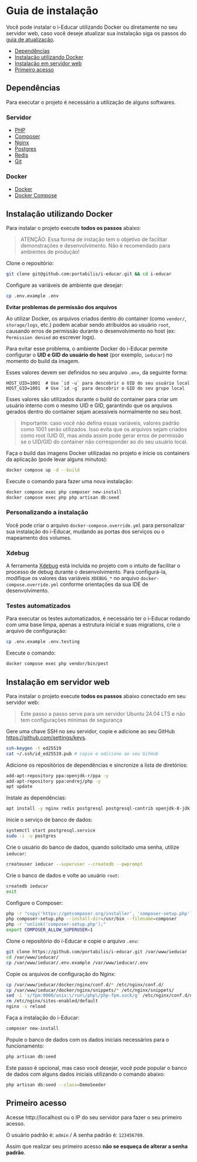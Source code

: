 # Guia de instalação

Você pode instalar o i-Educar utilizando Docker ou diretamente no seu servidor web, caso você deseje atualizar sua 
instalação siga os passos do [guia de atualização](UPGRADE.md).

- [Dependências](#dependências)
- [Instalação utilizando Docker](#instalação-utilizando-docker)
- [Instalação em servidor web](#instalação-em-servidor-web)
- [Primeiro acesso](#primeiro-acesso)

## Dependências

Para executar o projeto é necessário a utilização de alguns softwares.

### Servidor

- [PHP](http://php.net/)
- [Composer](https://getcomposer.org/)
- [Nginx](https://www.nginx.com/)
- [Postgres](https://www.postgresql.org/)
- [Redis](https://redis.io/)
- [Git](https://git-scm.com/downloads)

### Docker

- [Docker](https://docs.docker.com/install/)
- [Docker Compose](https://docs.docker.com/compose/install/)

## Instalação utilizando Docker

Para instalar o projeto execute **todos os passos** abaixo:

> ATENÇÃO: Essa forma de instação tem o objetivo de facilitar demonstrações e
desenvolvimento. Não é recomendado para ambientes de produção!

Clone o repositório:

```bash
git clone git@github.com:portabilis/i-educar.git && cd i-educar
```

Configure as variáveis de ambiente que desejar:

```bash
cp .env.example .env
```

**Evitar problemas de permissão dos arquivos**

Ao utilizar Docker, os arquivos criados dentro do container (como `vendor/`, `storage/logs`, etc.) podem acabar sendo 
atribuídos ao usuário `root`, causando erros de permissão durante o desenvolvimento no host (ex: `Permission denied` ao
escrever logs).

Para evitar esse problema, o ambiente Docker do i-Educar permite configurar o **UID e GID do usuário do host** (por 
exemplo, `ieducar`) no momento do build da imagem.

Esses valores devem ser definidos no seu arquivo `.env`, da seguinte forma:

```env
HOST_UID=1001  # Use `id -u` para descobrir o UID do seu usuário local
HOST_GID=1001  # Use `id -g` para descobrir o GID do seu grupo local
```

Esses valores são utilizados durante o build do container para criar um usuário interno com o mesmo UID e GID, garantindo que os arquivos gerados dentro do container sejam acessíveis normalmente no seu host.

> Importante: caso você não defina essas variáveis, valores padrão como 1001 serão utilizados. Isso evita que os arquivos sejam criados como root (UID 0), mas ainda assim pode gerar erros de permissão se o UID/GID do container não corresponder ao do seu usuário local.

Faça o build das imagens Docker utilizadas no projeto e inicie os containers da aplicação (pode levar alguns minutos):

```bash
docker compose up -d --build
```

Execute o comando para fazer uma nova instalação:

```bash
docker compose exec php composer new-install
docker compose exec php php artisan db:seed
```

### Personalizando a instalação

Você pode criar o arquivo `docker-compose.override.yml` para personalizar sua instalação do i-Educar, mudando as portas
dos serviços ou o mapeamento dos volumes.

### Xdebug

A ferramenta [Xdebug](https://xdebug.org/) está incluída no projeto com o intuito de facilitar o processo de debug
durante o desenvolvimento. Para configurá-la, modifique os valores das variáveis `XDEBUG_*` no arquivo
`docker-compose.override.yml` conforme orientações da sua IDE de desenvolvimento.

### Testes automatizados

Para executar os testes automatizados, é necessário ter o i-Educar rodando com uma base limpa, apenas a estrutura
inicial e suas migrations, crie o arquivo de configuração:

```bash
cp .env.example .env.testing
```

Execute o comando:

```bash
docker compose exec php vendor/bin/pest
```

## Instalação em servidor web

Para instalar o projeto execute **todos os passos** abaixo conectado em seu servidor web:

> Este passo a passo serve para um servidor Ubuntu 24.04 LTS e não tem configurações mínimas de segurança

Gere uma chave SSH no seu servidor, copie e adicione ao seu GitHub https://github.com/settings/keys.  

```bash
ssh-keygen -t ed25519
cat ~/.ssh/id_ed25519.pub # copie e adicione ao seu GitHub
```

Adicione os repositórios de dependências e sincronize a lista de diretórios:

```bash
add-apt-repository ppa:openjdk-r/ppa -y
add-apt-repository ppa:ondrej/php -y
apt update
```

Instale as dependências:

```bash
apt install -y nginx redis postgresql postgresql-contrib openjdk-8-jdk openssl unzip php8.4-common php8.4-cli php8.4-fpm php8.4-bcmath php8.4-curl php8.4-mbstring php8.4-pgsql php8.4-xml php8.4-zip php8.4-gd
```

Inicie o serviço de banco de dados:

```bash
systemctl start postgresql.service
sudo -i -u postgres
```

Crie o usuário do banco de dados, quando solicitado uma senha, utilize `ieducar`:

```bash
createuser ieducar --superuser --createdb --pwprompt
```

Crie o banco de dados e volte ao usuário `root`:

```bash 
createdb ieducar
exit
```

Configure o Composer:

```bash 
php -r "copy('https://getcomposer.org/installer', 'composer-setup.php');"
php composer-setup.php --install-dir=/usr/bin --filename=composer
php -r "unlink('composer-setup.php');"
export COMPOSER_ALLOW_SUPERUSER=1
```

Clone o repositório do i-Educar e copie o arquivo `.env`:

```bash 
git clone https://github.com/portabilis/i-educar.git /var/www/ieducar
cd /var/www/ieducar/
cp /var/www/ieducar/.env.example /var/www/ieducar/.env
```

Copie os arquivos de configuração do Nginx:

```bash 
cp /var/www/ieducar/docker/nginx/conf.d/* /etc/nginx/conf.d/
cp /var/www/ieducar/docker/nginx/snippets/* /etc/nginx/snippets/
sed -i 's/fpm:9000/unix:\/run\/php\/php-fpm.sock/g' /etc/nginx/conf.d/upstream.conf
rm /etc/nginx/sites-enabled/default
nginx -s reload
```

Faça a instalação do i-Educar:

```bash 
composer new-install
```

Popule o banco de dados com os dados iniciais necessários para o funcionamento:

```bash 
php artisan db:seed
```

Este passo é opcional, mas caso você desejar, você pode popular o banco de dados com alguns dados iniciais utilizando o 
comando abaixo:

```bash 
php artisan db:seed --class=DemoSeeder
```

## Primeiro acesso

Acesse http://localhost ou o IP do seu servidor para fazer o seu primeiro acesso.

O usuário padrão é: `admin` / A senha padrão é: `123456789`.

Assim que realizar seu primeiro acesso **não se esqueça de alterar a senha padrão**.
